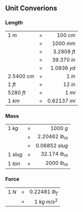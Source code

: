 ## Unit Converions

### Length

| | | |
| :--- | :----: | ----: |
| 1 $m$ | = | 100 $cm$ |
| | = | 1000 $mm$ |
| | = | 3.2808 $ft$ |
| | = | 39.370 $in$ |
| | = | 1.0936 $yd$ |
| 2.5400 $cm$ | = | 1 $in$  |
| 1 $ft$ | = | 12 $in$ |
| 5280 $ft$ | = | 1 $mi$ |
| 1 $km$ | = | 0.62137 $mi$ |

### Mass

| | | |
| :--- | :---: | ---: |
| 1 $kg$ | = | 1000 $g$ |    \tspace \\
| | = | 2.20462 $lb_m$ |
| | = | 0.06852 $slug$ |
| 1 $slug$ | = |32.174 $lb_m$ |
| 1 $ton$ | = | 2000 $lb_m$ |

### Force

| | | |
| :--- | :---: | ---: |
| 1 $N$ | = | 0.22481 $lb_f$ |
| | = | 1 $kg \ m/s^2$ |
